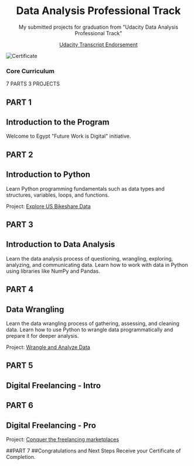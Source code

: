 <p><h1 align="center">Data Analysis Professional Track</h1></p>

<p align="center"><h7 align='center'>My submitted projects for graduation from "Udacity Data Analysis Professional Track"</h7></p>
<p align="center"><a href="https://graduation.udacity.com/confirm/">Udacity Transcript Endorsement</a></p>

![Certificate](Capture.PNG)

### Core Curriculum

7 PARTS
 3 PROJECTS

## PART 1
## Introduction to the Program
Welcome to Egypt "Future Work is Digital" initiative.

## PART 2
## Introduction to Python
Learn Python programming fundamentals such as data types and structures, variables, loops, and functions.

Project: [Explore US Bikeshare Data](https://github.com/Mostafa-At-GitHub/MyProjects-At-Udacity/tree/main/Data%20Analysis%20Nanodegree/2.%20Professional%20Track/1st%20proj%20-%20%20Explore%20US%20Bikeshare%20Data)

## PART 3
## Introduction to Data Analysis
Learn the data analysis process of questioning, wrangling, exploring, analyzing, and communicating data. Learn how to work with data in Python using libraries like NumPy and Pandas.

## PART 4
## Data Wrangling
Learn the data wrangling process of gathering, assessing, and cleaning data. Learn how to use Python to wrangle data programmatically and prepare it for deeper analysis.

Project: [Wrangle and Analyze Data]()

## PART 5
## Digital Freelancing - Intro

## PART 6
## Digital Freelancing - Pro
Project: [Conquer the freelancing marketplaces]()

##PART 7
##Congratulations and Next Steps
Receive your Certificate of Completion.

